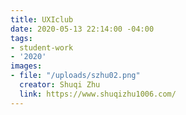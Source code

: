 ```yaml
---
title: UXIclub
date: 2020-05-13 22:14:00 -04:00
tags:
- student-work
- '2020'
images:
- file: "/uploads/szhu02.png"
  creator: Shuqi Zhu
  link: https://www.shuqizhu1006.com/
---
```


